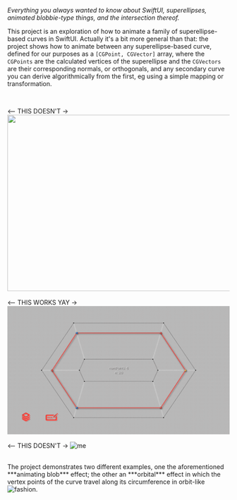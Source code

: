 *Everything you always wanted to know about SwiftUI, superellipses, animated blobbie-type things, and the intersection thereof.*

This project is an exploration of how to animate a family of superellipse-based curves in SwiftUI. Actually it's a bit more general than that: the project shows how to animate between any superellipse-based curve, defined for our purposes as a `[CGPoint, CGVector]` array, where the `CGPoints` are the calculated vertices of the superellipse and the `CGVectors` are their corresponding normals, or orthogonals, and any secondary curve you can derive algorithmically from the first, eg using a simple mapping or transformation. 

</br>

<-- THIS DOESN'T ->
<img src="./README_resources/Delta_fixed_unsmoothed_1.gif" width="600" height="400"/>

<-- THIS WORKS YAY ->
![me](https://github.com/howardck/BezierBlobs/blob/main/BezierBlobs/README_resources/Delta_fixed_unsmoothed_1.gif)

<-- THIS DOESN'T ->
![me](/README_resources/Delta_fixed_unsmoothed_1.gif)

</br>
The project demonstrates two different examples, one the aforementioned ***animating blob*** effect; the other an ***orbital*** effect in which the vertex points of the curve travel along its circumference in orbit-like fashion.

<img align="left" src="/README_resources/Delta_fixed_unsmoothed_1.gif width=566">

<!--
https://github.com/howardck/BezierBlobs/blob/main/BezierBlobs/README_resources/Delta_fixed_unsmoothed_1.gif
->

TEST TEST

<!-- width="640"> ->

`BezierBlobs` runs on both iPhone and the iPad. The user experience at present is better on iPad, due to some unresolved issues that occur when changing orientation between landscape and portrait on the phone. To be fixed (hopefully) ...

Enjoy!
